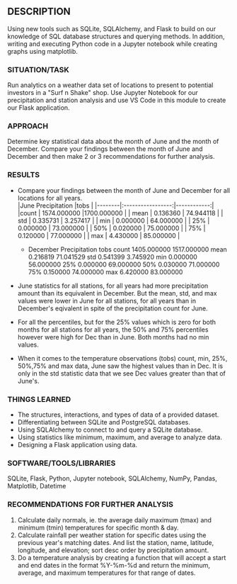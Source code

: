 ## DESCRIPTION
Using new tools such as SQLite, SQLAlchemy, and Flask to build on our knowledge of SQL database structures and querying methods.
In addition, writing and executing Python code in a Jupyter notebook while creating graphs using matplotlib.

### SITUATION/TASK
Run analytics on a weather data set of locations to present to potential investors in a "Surf n Shake" shop.
Use Jupyter Notebook for our precipitation and station analysis and use VS Code in this module to create our Flask application.

### APPROACH
Determine key statistical data about the month of June and the month of December. Compare your findings between the month of June and December and then make 2 or 3 recommendations for further analysis.

### RESULTS
* Compare your findings between the month of June and December for all locations for all years.                                            
  |June Precipitation 	       |tobs         |
  |--------|:-----------------:|------------:|
  |count   |	1574.000000	     |1700.000000  |
  | mean	 |  0.136360	       | 74.944118   |
  | std    | 	0.335731	       | 3.257417    |
  | min	   |  0.000000	       | 64.000000   |
  | 25%	   |  0.000000	       | 73.000000   |
  | 50%	   |  0.020000	       | 75.000000   |
  | 75%    |  0.120000    	   | 77.000000   |
  | max	   |  4.430000         | 85.000000   |


   * December Precipitation  tobs
   count	   1405.000000	     1517.000000
   mean	   0.216819	         71.041529
   std	   0.541399	         3.745920
   min    	0.000000	         56.000000
   25%	    0.000000	      69.000000
   50%	    0.030000	      71.000000
   75%	    0.150000	      74.000000
   max	    6.420000	      83.000000

* June statistics for all stations, for all years had more precipitation amount than its equivalent in December.
But the mean, std, and max values were lower in June for all stations, for all years than in December's eqivalent in spite of the precipitation count for June.

* For all the percentiles, but for the 25% values  which is zero for both months for all stations for all years, the 50% and
75% percentiles however were high for Dec than in June.
Both months had no min values.

* When it comes to the temperature observations (tobs) count, min, 25%, 50%,75% and max data, June saw the highest values than in Dec.
It is only in the std statistic data that we see Dec values greater than that of June's.

### THINGS LEARNED
* The structures, interactions, and types of data of a provided dataset.
* Differentiating between SQLite and PostgreSQL databases.
* Using SQLAlchemy to connect to and query a SQLite database.
* Using statistics like minimum, maximum, and average to analyze data.
* Designing a Flask application using data.

### SOFTWARE/TOOLS/LIBRARIES
SQLite, Flask, Python, Jupyter notebook, SQLAlchemy, NumPy, Pandas, Matplotlib, Datetime

### RECOMMENDATIONS FOR FURTHER ANALYSIS
1) Calculate daily normals, ie. the average daily maximum (tmax) and minimum (tmin) temperatures for specific month & day.
2) Calculate rainfall per weather station for specific dates using the previous year's matching dates.
   And list the station, name, latitude, longitude, and elevation; sort desc order by precipitation amount. 
3) Do a temperature analysis by creating a function that will accept a start and end dates in the 
   format %Y-%m-%d and return the minimum, average, and maximum temperatures for that range of dates.
 
